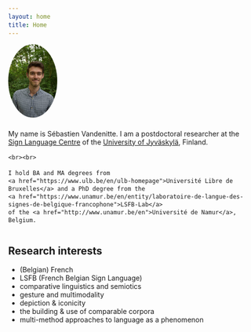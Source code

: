 ```yaml
---
layout: home
title: Home
---
```


<div style="display: flex; align-items: center; gap: 1.5rem; flex-wrap: wrap;">

  <img src="/assets/my-photo.jpg" alt="Sébastien Vandenitte" style="width: 100px; border-radius: 50%; flex-shrink: 0;">

  <div>
    My name is Sébastien Vandenitte. I am a postdoctoral researcher at the 
    <a href="https://www.jyu.fi/en/humsoc/kivi/sign-language-centre">Sign Language Centre</a> 
    of the <a href="https://www.jyu.fi/en">University of Jyväskylä</a>, Finland. 

    <br><br>

    I hold BA and MA degrees from 
    <a href="https://www.ulb.be/en/ulb-homepage">Université Libre de Bruxelles</a> and a PhD degree from the 
    <a href="https://www.unamur.be/en/entity/laboratoire-de-langue-des-signes-de-belgique-francophone">LSFB-Lab</a> 
    of the <a href="http://www.unamur.be/en">Université de Namur</a>, Belgium.
  </div>

</div>

## Research interests

- (Belgian) French  
- LSFB (French Belgian Sign Language)  
- comparative linguistics and semiotics  
- gesture and multimodality  
- depiction & iconicity  
- the building & use of comparable corpora  
- multi-method approaches to language as a phenomenon
